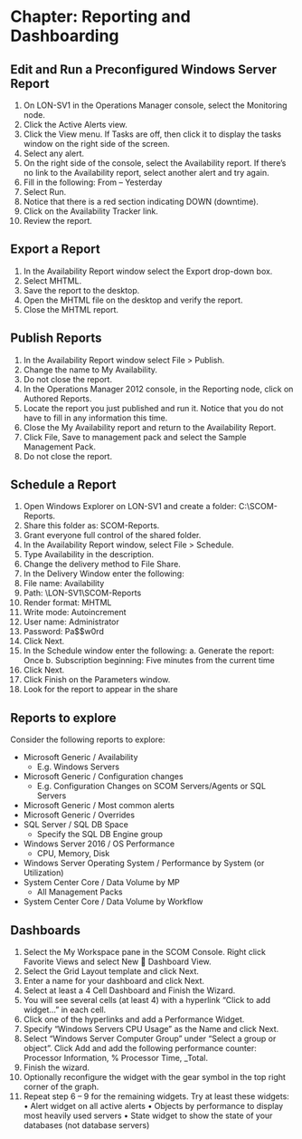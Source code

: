 # Chapter: Reporting and Dashboarding

## Edit and Run a Preconfigured Windows Server Report
1.	On LON-SV1 in the Operations Manager console, select the Monitoring node.
2.	Click the Active Alerts view.
3.	Click the View menu. If Tasks are off, then click it to display the tasks window on the right side of the screen.
4.	Select any alert.
5.	On the right side of the console, select the Availability report. If there’s no link to the Availability report, select another alert and try again.
6.	Fill in the following: From – Yesterday
7.	Select Run.
8.	Notice that there is a red section indicating DOWN (downtime).
9.	Click on the Availability Tracker link.
10.	Review the report.

## Export a Report
1.	In the Availability Report window select the Export drop-down box.
2.	Select MHTML.
3.	Save the report to the desktop.
4.	Open the MHTML file on the desktop and verify the report.
5.	Close the MHTML report.

## Publish Reports
1.	In the Availability Report window select File > Publish.
2.	Change the name to My Availability.
3.	Do not close the report.
4.	In the Operations Manager 2012 console, in the Reporting node, click on Authored Reports.
5.	Locate the report you just published and run it. Notice that you do not have to fill in any information this time.
6.	Close the My Availability report and return to the Availability Report.
7.	Click File, Save to management pack and select the Sample Management Pack.
8.	Do not close the report.

## Schedule a Report
1.	Open Windows Explorer on LON-SV1 and create a folder: C:\SCOM-Reports.
2.	Share this folder as: SCOM-Reports.
3.	Grant everyone full control of the shared folder.
4.	In the Availability Report window, select File > Schedule.
5.	Type Availability in the description.
6.	Change the delivery method to File Share.
7.	In the Delivery Window enter the following:
  1.	File name: Availability
  2.	Path: \\LON-SV1\SCOM-Reports
  3.	Render format: MHTML
  4.	Write mode: Autoincrement
  5.	User name: Administrator
  6.	Password: Pa$$w0rd
8.	Click Next.
9.	In the Schedule window enter the following:
a.	Generate the report: Once
b.	Subscription beginning: Five minutes from the current time
10.	Click Next.
11.	Click Finish on the Parameters window.
12.	Look for the report to appear in the share

## Reports to explore
Consider the following reports to explore:
- Microsoft Generic / Availability
  - E.g. Windows Servers
- Microsoft Generic / Configuration changes
  - E.g. Configuration Changes on SCOM Servers/Agents or SQL Servers
- Microsoft Generic / Most common alerts
- Microsoft Generic / Overrides
- SQL Server / SQL DB Space
  - Specify the SQL DB Engine group
- Windows Server 2016 / OS Performance
  - CPU, Memory, Disk
- Windows Server Operating System / Performance by System (or Utilization)
- System Center Core / Data Volume by MP
  - All Management Packs
- System Center Core / Data Volume by Workflow
 
## Dashboards
1. Select the My Workspace pane in the SCOM Console. Right click Favorite Views and select New  Dashboard View.
2. Select the Grid Layout template and click Next.
3. Enter a name for your dashboard and click Next.
4. Select at least a 4 Cell Dashboard and Finish the Wizard.
5. You will see several cells (at least 4) with a hyperlink “Click to add widget…” in each cell.
6. Click one of the hyperlinks and add a Performance Widget.
7. Specify “Windows Servers CPU Usage” as the Name and click Next.
8. Select “Windows Server Computer Group” under “Select a group or object”. Click Add and add the following performance counter: Processor Information, % Processor Time, _Total.
9. Finish the wizard.
10. Optionally reconfigure the widget with the gear symbol in the top right corner of the graph.
11. Repeat step 6 – 9 for the remaining widgets. Try at least these widgets:
•	Alert widget on all active alerts
•	Objects by performance to display most heavily used servers
•	State widget to show the state of your databases (not database servers)
